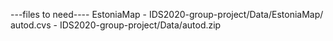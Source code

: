 ---files to need----
EstoniaMap - IDS2020-group-project/Data/EstoniaMap/
autod.cvs - IDS2020-group-project/Data/autod.zip

